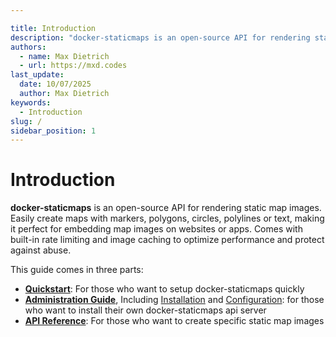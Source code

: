 ```yaml
---

title: Introduction
description: "docker-staticmaps is an open-source API for rendering static map images. Easily create maps with markers, polygons, circles, polylines or text, making it perfect for embedding map images on websites or apps. Comes with built-in rate limiting and image caching to optimize performance and protect against abuse."
authors:
  - name: Max Dietrich
  - url: https://mxd.codes
last_update:
  date: 10/07/2025
  author: Max Dietrich
keywords:
  - Introduction
slug: /
sidebar_position: 1
---
```


# Introduction

**docker-staticmaps** is an open-source API for rendering static map images. Easily create maps with markers, polygons, circles, polylines or text, making it perfect for embedding map images on websites or apps. Comes with built-in rate limiting and image caching to optimize performance and protect against abuse.

This guide comes in three parts:
- **[Quickstart](/docker-staticmaps/docs/quickstart)**: For those who want to setup docker-staticmaps quickly
- **[Administration Guide](/docker-staticmaps/docs/category/administration-guide)**, Including [Installation](/docker-staticmaps/docs/administration-guide/installation) and [Configuration](/docker-staticmaps/docs/administration-guide/configuration): for those who want to install their own docker-staticmaps api server
- **[API Reference](/docker-staticmaps/docs/category/api-reference)**: For those who want to create specific static map images

